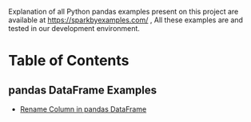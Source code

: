 Explanation of all Python pandas examples present on this project are available at https://sparkbyexamples.com/ , All these examples are and tested in our development environment.

# Table of Contents 

## pandas DataFrame Examples
  - [Rename Column in pandas DataFrame](https://sparkbyexamples.com/pandas/pandas-rename-column-in-dataframe/)
